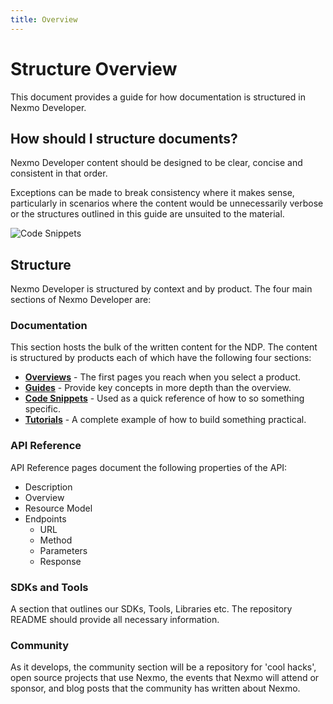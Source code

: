 ```yaml
---
title: Overview
---
```


# Structure Overview

This document provides a guide for how documentation is structured in Nexmo Developer.

## How should I structure documents?

Nexmo Developer content should be designed to be clear, concise and consistent in that order.

Exceptions can be made to break consistency where it makes sense, particularly in scenarios where the content would be unnecessarily verbose or the structures outlined in this guide are unsuited to the material.

![Code Snippets](/assets/images/contributing/structure.png)

## Structure

Nexmo Developer is structured by context and by product. The four main sections of Nexmo Developer are:

### Documentation

This section hosts the bulk of the written content for the NDP. The content is structured by products each of which have the following four sections:

  * **[Overviews](/contribute/structure/guides/overviews)** - The first pages you reach when you select a product.
  * **[Guides](/contribute/structure/guides/guides)** - Provide key concepts in more depth than the overview.
  * **[Code Snippets](/contribute/structure/guides/code-snippets)** - Used as a quick reference of how to so something specific.
  * **[Tutorials](/contribute/structure/guides/tutorials)** - A complete example of how to build something practical.

### API Reference

API Reference pages document the following properties of the API:

- Description
- Overview
- Resource Model
- Endpoints
  - URL
  - Method
  - Parameters
  - Response

### SDKs and Tools

A section that outlines our SDKs, Tools, Libraries etc. The repository README should provide all necessary information.

### Community

As it develops, the community section will be a repository for 'cool hacks', open source projects that use Nexmo, the events that Nexmo will attend or sponsor, and blog posts that the community has written about Nexmo.
